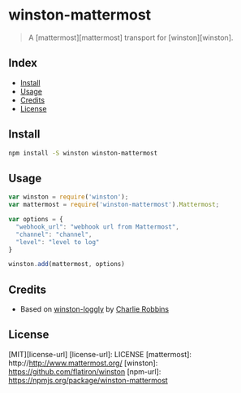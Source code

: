# winston-mattermost


> A [mattermost][mattermost] transport for [winston][winston].


## Index

* [Install](#install)
* [Usage](#usage)
* [Credits](#credits)
* [License](#license)


## Install

```bash
npm install -S winston winston-mattermost
```


## Usage

```js
var winston = require('winston');
var mattermost = require('winston-mattermost').Mattermost;

var options = {
  "webhook_url": "webhook url from Mattermost",
  "channel": "channel",
  "level": "level to log"
}

winston.add(mattermost, options)
```
## Credits

* Based on [winston-loggly](https://github.com/indexzero/winston-loggly) by [Charlie Robbins](http://blog.nodejitsu.com)


## License

[MIT][license-url]
[license-url]: LICENSE
[mattermost]: http://http://www.mattermost.org/
[winston]: https://github.com/flatiron/winston
[npm-url]: https://npmjs.org/package/winston-mattermost
